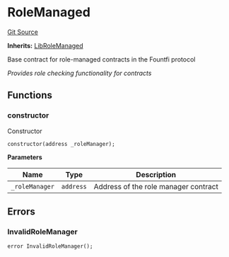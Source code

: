 # RoleManaged
[Git Source](https://github.com/SovaNetwork/fountfi/blob/a2137abe6629a13ef56e85f61ccb9fcfe0d3f27a/src/auth/RoleManaged.sol)

**Inherits:**
[LibRoleManaged](/src/auth/LibRoleManaged.sol/abstract.LibRoleManaged.md)

Base contract for role-managed contracts in the Fountfi protocol

*Provides role checking functionality for contracts*


## Functions
### constructor

Constructor


```solidity
constructor(address _roleManager);
```
**Parameters**

|Name|Type|Description|
|----|----|-----------|
|`_roleManager`|`address`|Address of the role manager contract|


## Errors
### InvalidRoleManager

```solidity
error InvalidRoleManager();
```

